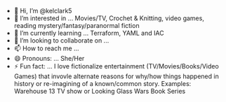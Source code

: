 - 👋 Hi, I’m @kelclark5
- 👀 I’m interested in ... Movies/TV, Crochet & Knitting, video games, reading mystery/fantasy/paranormal fiction
- 🌱 I’m currently learning ... Terraform, YAML and IAC
- 💞️ I’m looking to collaborate on ...
- 📫 How to reach me ...
- 😄 Pronouns: ... She/Her
- ⚡ Fun fact: ... I love fictionalize entertainment (TV/Movies/Books/Video Games) that invovle alternate reasons for why/how things happened in history or re-imagining of a known/common story. Examples: Warehouse 13 TV show or Looking Glass Wars Book Series

<!---
kelclark5/kelclark5 is a ✨ special ✨ repository because its `README.md` (this file) appears on your GitHub profile.
You can click the Preview link to take a look at your changes.
--->
